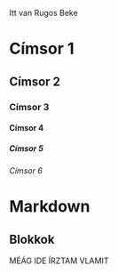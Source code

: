 Itt van Rugos Beke
# Címsor 1
## Címsor 2
### Címsor 3
#### Címsor 4
##### Címsor 5
###### Címsor 6

# Markdown

## Blokkok

MÉÁG IDE ÍRZTAM VLAMIT














